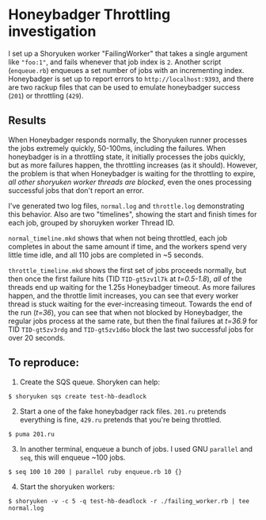 
# Honeybadger Throttling investigation

I set up a Shoryuken worker "FailingWorker" that takes a single argument like
`"foo:1"`, and fails whenever that job index is `2`. Another script
(`enqueue.rb`) enqueues a set number of jobs with an incrementing index.
Honeybadger is set up to report errors to `http://localhost:9393`, and there
are two rackup files that can be used to emulate honeybadger success (`201`) or
throttling (`429`).

## Results

When Honeybadger responds normally, the Shoryuken runner processes the jobs
extremely quickly, 50-100ms, including the failures. When honeybadger is in a
throttling state, it initially processes the jobs quickly, but as more failures
happen, the throttling increases (as it should). However, the problem is that
when Honeybadger is waiting for the throttling to expire, *all other shoryuken
worker threads are blocked*, even the ones processing successful jobs that
don't report an error.

I've generated two log files, `normal.log` and `throttle.log` demonstrating
this behavior. Also are two "timelines", showing the start and finish times for
each job, grouped by shoruyken worker Thread ID.

`normal_timeline.mkd` shows that when not being throttled, each job completes
in about the same amount if time, and the workers spend very little time idle,
and all 110 jobs are completed in ~5 seconds.

`throttle_timeline.mkd` shows the first set of jobs proceeds normally, but then
once the first failure hits (TID `TID-gt5zv1l7k` at _t=0.5-1.8_), *all* of the
threads end up waiting for the 1.25s Honeybadger timeout. As more failures
happen, and the throttle limit increases, you can see that every worker thread
is stuck waiting for the ever-increasing timeout. Towards the end of the run
(_t=36_), you can see that when not blocked by Honeybadger, the regular jobs
process at the same rate, but then the final failures at _t=36.9_ for TID
`TID-gt5zv3rdg` and `TID-gt5zv1d6o` block the last two successful jobs for over
20 seconds.


## To reproduce:

1. Create the SQS queue. Shoryken can help:

```
$ shoryuken sqs create test-hb-deadlock
```

2. Start a one of the fake honeybadger rack files. `201.ru` pretends everything is fine, `429.ru` pretends that you're being throttled.

```
$ puma 201.ru
```

3. In another terminal, enqueue a bunch of jobs. I used GNU `parallel` and `seq`, this will enqueue ~100 jobs.

```
$ seq 100 10 200 | parallel ruby enqueue.rb 10 {}
```

4. Start the shoryuken workers:

```
$ shoryuken -v -c 5 -q test-hb-deadlock -r ./failing_worker.rb | tee normal.log
```

